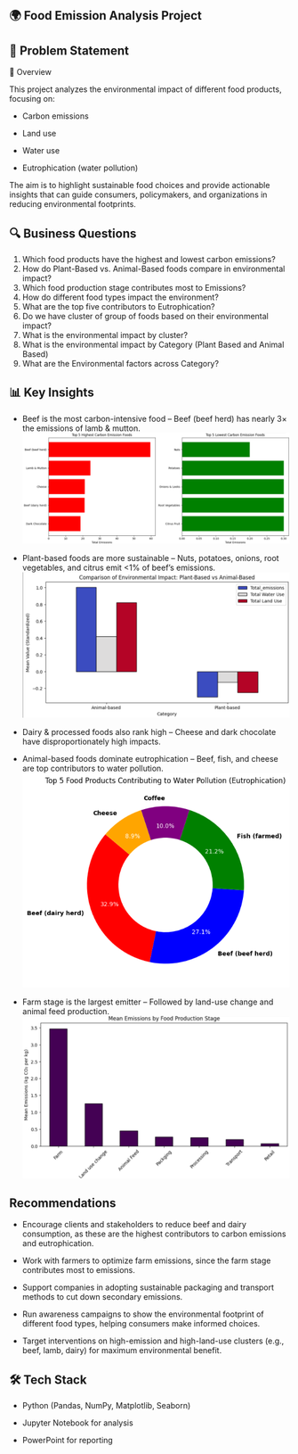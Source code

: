 ## 🌍 Food Emission Analysis Project
## 📌 Problem Statement

📌 Overview

This project analyzes the environmental impact of different food products, focusing on:

* Carbon emissions

* Land use

* Water use

* Eutrophication (water pollution)

The aim is to highlight sustainable food choices and provide actionable insights that can guide consumers, policymakers, and organizations in reducing environmental footprints.

## 🔍 Business Questions

1. Which food products have the highest and lowest carbon emissions?
2. How do Plant-Based vs. Animal-Based foods compare in environmental impact?
3. Which food production stage contributes most to Emissions?
4. How do different food types impact the environment?
5. What are the top five contributors to Eutrophication?
6. Do we have cluster of group of foods based on their environmental impact?
7. What is the environmental impact by cluster?
8. What is the environmental impact by Category (Plant Based and Animal Based)
9. What are the Environmental factors across Category?

## 📊 Key Insights

* Beef is the most carbon-intensive food – Beef (beef herd) has nearly 3× the emissions of lamb & mutton.
![visuals](https://github.com/ioakowuah/Environment-Impact-of-Food-Production-Analysis-Project/blob/main/Q1.png)

* Plant-based foods are more sustainable – Nuts, potatoes, onions, root vegetables, and citrus emit <1% of beef’s emissions.
![visuals](https://github.com/ioakowuah/Environment-Impact-of-Food-Production-Analysis-Project/blob/main/Q2.png)
  

* Dairy & processed foods also rank high – Cheese and dark chocolate have disproportionately high impacts.

* Animal-based foods dominate eutrophication – Beef, fish, and cheese are top contributors to water pollution.
![visuals](https://github.com/ioakowuah/Environment-Impact-of-Food-Production-Analysis-Project/blob/main/Q5.png)
* Farm stage is the largest emitter – Followed by land-use change and animal feed production.
![visuals](https://github.com/ioakowuah/Environment-Impact-of-Food-Production-Analysis-Project/blob/main/Q3.png)



## Recommendations

* Encourage clients and stakeholders to reduce beef and dairy consumption, as these are the highest contributors to carbon emissions and eutrophication.

* Work with farmers to optimize farm emissions, since the farm stage contributes most to emissions.
  
* Support companies in adopting sustainable packaging and transport methods to cut down secondary emissions.

* Run awareness campaigns to show the environmental footprint of different food types, helping consumers make informed choices.

* Target interventions on high-emission and high-land-use clusters (e.g., beef, lamb, dairy) for maximum environmental benefit.


## 🛠️ Tech Stack

* Python (Pandas, NumPy, Matplotlib, Seaborn)

* Jupyter Notebook for analysis

* PowerPoint for reporting
